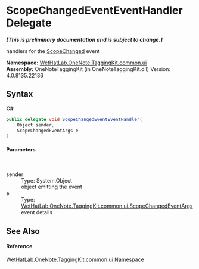 # ScopeChangedEventEventHandler Delegate
 _**\[This is preliminary documentation and is subject to change.\]**_

handlers for the <a href="94a2ec80-0b18-6e4b-ad7f-2b7075f91de3.md">ScopeChanged</a> event

**Namespace:**&nbsp;<a href="043a9407-ac38-b3ac-7348-a6090af495ad.md">WetHatLab.OneNote.TaggingKit.common.ui</a><br />**Assembly:**&nbsp;OneNoteTaggingKit (in OneNoteTaggingKit.dll) Version: 4.0.8135.22136

## Syntax

**C#**<br />
``` C#
public delegate void ScopeChangedEventEventHandler(
	Object sender,
	ScopeChangedEventArgs e
)
```


#### Parameters
&nbsp;<dl><dt>sender</dt><dd>Type: System.Object<br />object emitting the event</dd><dt>e</dt><dd>Type: <a href="0ed6b2b0-d167-21b2-6d58-93d82ec7037b.md">WetHatLab.OneNote.TaggingKit.common.ui.ScopeChangedEventArgs</a><br />event details</dd></dl>

## See Also


#### Reference
<a href="043a9407-ac38-b3ac-7348-a6090af495ad.md">WetHatLab.OneNote.TaggingKit.common.ui Namespace</a><br />
